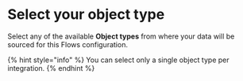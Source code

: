 # Select your object type

Select any of the available **Object types** from where your data will be sourced for this Flows configuration.

{% hint style="info" %}
You can select only a single object type per integration.&#x20;
{% endhint %}
